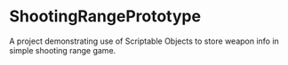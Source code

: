 # ShootingRangePrototype
 A project demonstrating use of Scriptable Objects to store weapon info in simple shooting range game.
